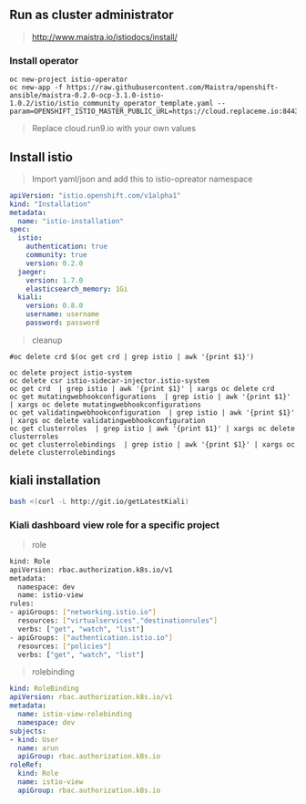 
## Run as cluster administrator

>  http://www.maistra.io/istiodocs/install/

### Install operator
```
oc new-project istio-operator
oc new-app -f https://raw.githubusercontent.com/Maistra/openshift-ansible/maistra-0.2.0-ocp-3.1.0-istio-1.0.2/istio/istio_community_operator_template.yaml --param=OPENSHIFT_ISTIO_MASTER_PUBLIC_URL=https://cloud.replaceme.io:8443
```
>  Replace cloud.run9.io  with your own values


## Install istio
>   Import yaml/json  and add this to istio-opreator namespace

```yml
apiVersion: "istio.openshift.com/v1alpha1"
kind: "Installation"
metadata:
  name: "istio-installation"
spec:
  istio:
    authentication: true
    community: true
    version: 0.2.0
  jaeger:
    version: 1.7.0
    elasticsearch_memory: 1Gi
  kiali:
    version: 0.8.0
    username: username
    password: password
 ```


>  cleanup
```
#oc delete crd $(oc get crd | grep istio | awk '{print $1}')

oc delete project istio-system
oc delete csr istio-sidecar-injector.istio-system
oc get crd  | grep istio | awk '{print $1}' | xargs oc delete crd
oc get mutatingwebhookconfigurations  | grep istio | awk '{print $1}' | xargs oc delete mutatingwebhookconfigurations
oc get validatingwebhookconfiguration  | grep istio | awk '{print $1}' | xargs oc delete validatingwebhookconfiguration
oc get clusterroles  | grep istio | awk '{print $1}' | xargs oc delete clusterroles
oc get clusterrolebindings  | grep istio | awk '{print $1}' | xargs oc delete clusterrolebindings
```

## kiali installation
```sh
bash <(curl -L http://git.io/getLatestKiali)
```

### Kiali dashboard view role for a specific project

> role
```sh
kind: Role
apiVersion: rbac.authorization.k8s.io/v1
metadata:
  namespace: dev
  name: istio-view
rules:
- apiGroups: ["networking.istio.io"]
  resources: ["virtualservices","destinationrules"]
  verbs: ["get", "watch", "list"]
- apiGroups: ["authentication.istio.io"]
  resources: ["policies"]
  verbs: ["get", "watch", "list"]

```
> rolebinding

```yaml
kind: RoleBinding
apiVersion: rbac.authorization.k8s.io/v1
metadata:
  name: istio-view-rolebinding
  namespace: dev
subjects:
- kind: User
  name: arun
  apiGroup: rbac.authorization.k8s.io
roleRef:
  kind: Role
  name: istio-view 
  apiGroup: rbac.authorization.k8s.io
```

